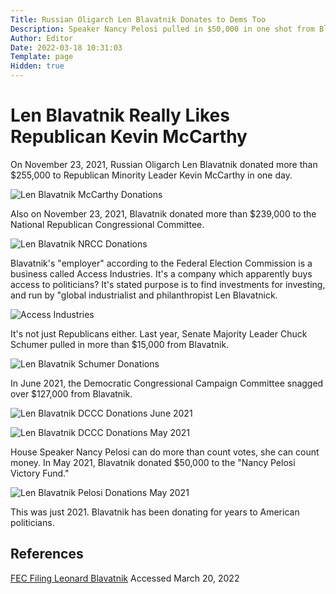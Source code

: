 ```yaml
---
Title: Russian Oligarch Len Blavatnik Donates to Dems Too
Description: Speaker Nancy Pelosi pulled in $50,000 in one shot from Blavatnik
Author: Editor
Date: 2022-03-18 10:31:03
Template: page
Hidden: true
---
```

# Len Blavatnik Really Likes Republican Kevin McCarthy
On November 23, 2021, Russian Oligarch Len Blavatnik donated more than $255,000 to Republican Minority Leader Kevin McCarthy in one day.

![Len Blavatnik McCarthy Donations](%assets_url%/mccarthy-donations.png)

Also on November 23, 2021, Blavatnik donated more than $239,000 to the National Republican Congressional Committee.

![Len Blavatnik NRCC Donations](%assets_url%/nrcc-blavatnik-donations.png)

Blavatnik's "employer" according to the Federal Election Commission is a business called Access Industries. It's a company which apparently buys access to politicians? It's stated purpose is to find investments for investing, and run by "global industrialist and philanthropist Len Blavatnick.

![Access Industries](%assets_url%/access-industries.png)

It's not just Republicans either. Last year, Senate Majority Leader Chuck Schumer pulled in more than $15,000 from Blavatnik.

![Len Blavatnik Schumer Donations](%assets_url%/schumer-blavatnik-donations.png)

In June 2021, the Democratic Congressional Campaign Committee snagged over $127,000 from Blavatnik.

![Len Blavatnik DCCC Donations June 2021](%assets_url%/dccc-blavatnik-june2021.png)

![Len Blavatnik DCCC Donations May 2021](%assets_url%/dccc-blavatnik-may2021.png)

House Speaker Nancy Pelosi can do more than count votes, she can count money. In May 2021, Blavatnik donated $50,000 to the "Nancy Pelosi Victory Fund."

![Len Blavatnik Pelosi Donations May 2021](%assets_url%/pelosi-blavatnik-donations.png)

This was just 2021. Blavatnik has been donating for years to American politicians.

## References
[FEC Filing Leonard Blavatnik](https://www.fec.gov/data/receipts/individual-contributions/?contributor_name=BLAVATNIK%2C+LEONARD) Accessed March 20, 2022

